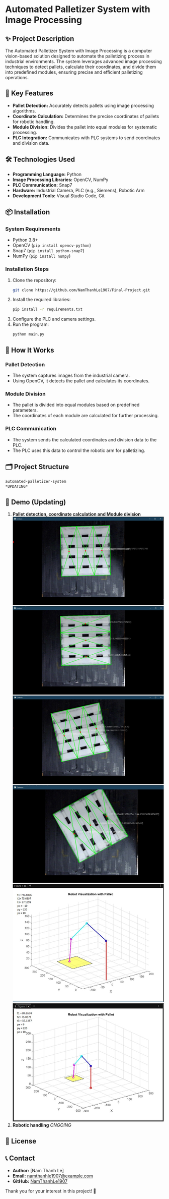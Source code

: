 # Automated Palletizer System with Image Processing

## ✨ Project Description
The Automated Palletizer System with Image Processing is a computer vision-based solution designed to automate the palletizing process in industrial environments. The system leverages advanced image processing techniques to detect pallets, calculate their coordinates, and divide them into predefined modules, ensuring precise and efficient palletizing operations.

## 🔧 Key Features
- **Pallet Detection:** Accurately detects pallets using image processing algorithms.
- **Coordinate Calculation:** Determines the precise coordinates of pallets for robotic handling.
- **Module Division:** Divides the pallet into equal modules for systematic processing.
- **PLC Integration:** Communicates with PLC systems to send coordinates and division data.

## 🛠️ Technologies Used
- **Programming Language:** Python
- **Image Processing Libraries:** OpenCV, NumPy
- **PLC Communication:** Snap7
- **Hardware:** Industrial Camera, PLC (e.g., Siemens), Robotic Arm
- **Development Tools:** Visual Studio Code, Git

## 📦 Installation
### System Requirements
- Python 3.8+
- OpenCV (`pip install opencv-python`)
- Snap7 (`pip install python-snap7`)
- NumPy (`pip install numpy`)

### Installation Steps
1. Clone the repository:
   ```bash
   git clone https://github.com/NamThanhLe1907/Final-Project.git
   ```
2. Install the required libraries:
   ```bash
   pip install -r requirements.txt
   ```
3. Configure the PLC and camera settings.
4. Run the program:
   ```bash
   python main.py
   ```

## 🚀 How It Works
### Pallet Detection
- The system captures images from the industrial camera.
- Using OpenCV, it detects the pallet and calculates its coordinates.

### Module Division
- The pallet is divided into equal modules based on predefined parameters.
- The coordinates of each module are calculated for further processing.

### PLC Communication
- The system sends the calculated coordinates and division data to the PLC.
- The PLC uses this data to control the robotic arm for palletizing.

## 🗂️ Project Structure
```
automated-palletizer-system
*UPDATING*
```

## 📸 Demo (Updating)
1. **Pallet detection, coordinate calculation and Module division**
![Pallet Detection Result](result_image/1.jpg)
![Pallet Detection Result](result_image/2.jpg)
![Pallet Detection Result](result_image/3.jpg)
![Pallet Detection Result](result_image/4.jpg)
![Matlab Simulation Tesing Result](result_image/simu1.jpg)
![Matlab Simulation Tesing Result](result_image/simu2.jpg)
2. **Robotic handling**
*ONGOING*

## 📜 License


## 📞 Contact
- **Author:** [Nam Thanh Le]  
- **Email:** namthanhle1907@example.com  
- **GitHub:** [NamThanhLe1907](https://github.com/NamThanhLe1907)  

Thank you for your interest in this project! 🎉
